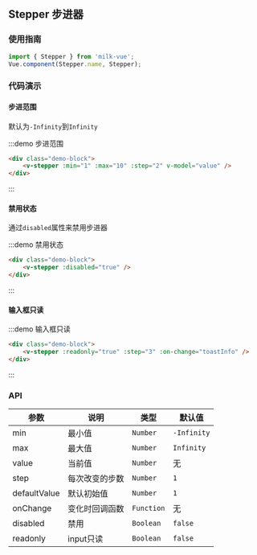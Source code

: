 <style>
.demo-block {
  padding: 0 15px;
}
</style>

<script>
import { Toast } from 'packages';
export default {
  data(){
    return {
      value: 5
    }
  },
  methods:{
    toastInfo:function(value){
      Toast.info(`currentValue is ${value}`);
    }
  }
}
</script>

## Stepper 步进器

### 使用指南
``` javascript
import { Stepper } from 'milk-vue';
Vue.component(Stepper.name, Stepper);
```

### 代码演示

#### 步进范围

默认为`-Infinity`到`Infinity`

:::demo 步进范围
```html
<div class="demo-block">
    <v-stepper :min="1" :max="10" :step="2" v-model="value" />
</div>
```
:::

#### 禁用状态

通过`disabled`属性来禁用步进器

:::demo 禁用状态
```html
<div class="demo-block">
    <v-stepper :disabled="true" />
</div>
```
:::

#### 输入框只读

:::demo 输入框只读
```html
<div class="demo-block">
    <v-stepper :readonly="true" :step="3" :on-change="toastInfo" />
</div>
```
:::

### API

| 参数       | 说明      | 类型       | 默认值       | 
|-----------|-----------|-----------|-------------|
| min | 最小值 | `Number`  |  `-Infinity` |
| max | 最大值 | `Number`  |  `Infinity` | 
| value | 当前值 | `Number`  |  无 |
| step | 每次改变的步数 | `Number`  |  `1`  | 
| defaultValue | 默认初始值 | `Number`  |  `1`  | 
| onChange | 变化时回调函数 | `Function`  |  无  |
| disabled | 禁用 | `Boolean`  |  `false`  | 
| readonly | input只读 | `Boolean`  |  `false`  | 
